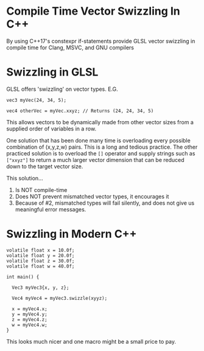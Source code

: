 # Compile Time Vector Swizzling In C++
By using C++17's constexpr if-statements provide GLSL vector swizzling in compile time for Clang, MSVC, and GNU compilers

# Swizzling in GLSL
GLSL offers 'swizzling' on vector types. E.G.

```
vec3 myVec(24, 34, 5);

vec4 otherVec = myVec.xxyz; // Returns (24, 24, 34, 5)
```

This allows vectors to be dynamically made from other vector sizes from a supplied order of variables in a row. 

One solution that has been done many time is overloading every possible combination of (x,y,z,w) pairs. This is a long and tedious practice.
The other practiced solution is to overload the `[]` operator and supply strings such as `["xxyz"]` to return a much larger vector dimension that can be reduced down to the target vector size.

This solution... 
1) Is NOT compile-time
2) Does NOT prevent mismatched vector types, it encourages it
3) Because of #2, mismatched types will fail silently, and does not give us meaningful error messages.

# Swizzling in Modern C++

```
volatile float x = 10.0f;
volatile float y = 20.0f;
volatile float z = 30.0f;
volatile float w = 40.0f;

int main() {

  Vec3 myVec3{x, y, z};

  Vec4 myVec4 = myVec3.swizzle(xyyz);

  x = myVec4.x;
  y = myVec4.y;
  z = myVec4.z;
  w = myVec4.w;
}
```

This looks much nicer and one macro might be a small price to pay.
